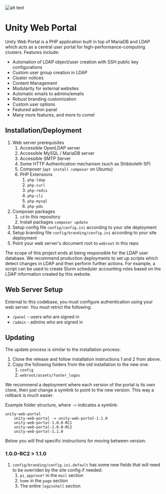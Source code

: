 ![alt text](https://user-images.githubusercontent.com/40907639/137608695-2d914da2-1ecc-480b-a47e-a9e33b2b1b45.png)

# Unity Web Portal
Unity Web Portal is a PHP application built in top of MariaDB and LDAP which acts as a central user portal for high-performance-computing clusters. Features include:
* Automation of LDAP object/user creation with SSH public key configurations
* Custom user group creation in LDAP
* Cluster notices
* Content Management
* Modularity for external websites
* Automatic emails to admins/emails
* Robust branding customization
* Custom user options
* Featured admin panel
* Many more features, and more to come!

## Installation/Deployment
1. Web server prerequisites
    1. Accessible OpenLDAP server
    1. Accessible MySQL / MariaDB server
    1. Accessible SMTP Server
    1. Some HTTP Authentication mechanism (such as Shibboleth SP)
    1. Composer (`apt install composer` on Ubuntu)
    1. PHP Extensions
        1. `php-ldap`
        2. `php-curl`
        3. `php-redis`
        4. `php-cli`
        5. `php-mysql`
        6. `php-pdo`
2. Composer packages
    1. `cd` to this repository
    2. Install packages `composer update`
3. Setup config file `config/config.ini` according to your site deployment
4. Setup branding file `config/branding/config.ini` according to your site deployment
5. Point your web server's document root to `webroot` in this repo

The scope of this project ends at being responsible for the LDAP user database. We recommend production deployments to set up scripts which detect changes in LDAP and then perform further actions. For example, a script can be used to create Slurm scheduler accounting roles based on the LDAP information created by this website.

## Web Server Setup
External to this codebase, you must configure authentication using your web server. You must retrict the following:
* `/panel` - users who are signed in
* `/admin` - admins who are signed in

## Updating
The update process is similar to the installation process:

1. Clone the release and follow installation instructions 1 and 2 from above.
2. Copy the following folders from the old installation to the new one:
    1. `config`
    2. `webroot/assets/footer_logos`

We recommend a deployment where each version of the portal is its own clone, then just change a symlink to point to the new version. This way a rollback is much easier.

Example folder structure, where `->` indicates a symlink:
```
unity-web-portal
    unity-web-portal -> unity-web-portal-1.1.0
    unity-web-portal-1.0.0-RC1
    unity-web-portal-1.0.0-RC2
    unity-web-portal-1.1.0
```

Below you will find specific instructions for moving between version:

### 1.0.0-RC2 > 1.1.0

1. `config/branding/config.ini.default` has some new fields that will need to be overriden by the site config if needed:
   1. `pi_approve*` in the `mail` section
   2. `home` in the `page` section
   3. The entire `loginshell` section